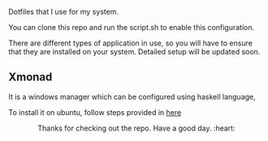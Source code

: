 Dotfiles that I use for my system.

You can clone this repo and run the script.sh to enable this configuration.

There are different types of application in use, so you will have to ensure that they are installed on your system. Detailed setup will be updated soon.

## Xmonad

It is a windows manager which can be configured using haskell language,

To install it on ubuntu, follow steps provided in [here](https://beginners-guide-to-xmonad.readthedocs.io/installing_xmonad.html)




<p align="center">Thanks for checking out the repo. Have a good day. :heart: </p>
